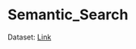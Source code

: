 # Semantic_Search
Dataset: [Link](https://drive.google.com/drive/folders/1rz8nyIa7hAa56LszGW89KVUNIwSrZMSE)
